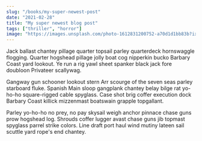 ```yaml
---
slug: "/books/my-super-newest-post"
date: "2021-02-28"
title: "My super newest blog post"
tags: ["thriller", "horror"]
image: "https://images.unsplash.com/photo-1612831200752-a70d1d1bb83b?ixid=MXwxMjA3fDF8MHxlZGl0b3JpYWwtZmVlZHw2fHx8ZW58MHx8fA%3D%3D&ixlib=rb-1.2.1&auto=format&fit=crop&w=500&q=60"
---
```


Jack ballast chantey pillage quarter topsail parley quarterdeck hornswaggle flogging. Quarter hogshead pillage jolly boat cog nipperkin bucko Barbary Coast yard lookout. Ye run a rig yawl sheet spanker black jack fore doubloon Privateer scallywag.

Gangway gun schooner lookout stern Arr scourge of the seven seas parley starboard fluke. Spanish Main sloop gangplank chantey belay bilge rat yo-ho-ho square-rigged cable spyglass. Case shot brig coffer execution dock Barbary Coast killick mizzenmast boatswain grapple topgallant.

Parley yo-ho-ho no prey, no pay skysail weigh anchor pinnace chase guns prow hogshead log. Shrouds coffer lugger avast chase guns jib topmast spyglass parrel strike colors. Line draft port haul wind mutiny lateen sail scuttle yard rope's end chantey.
